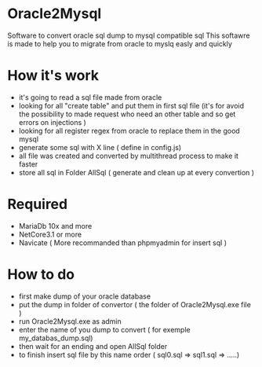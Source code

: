 # Oracle2Mysql
Software to convert oracle sql dump to mysql compatible sql
This softawre is made to help you to migrate from oracle to myslq easly and quickly

# How it's work
- it's going to read a sql file made from oracle 
- looking for all "create table" and put them in first sql file (it's for avoid the possibility to made request who need an other table and so get errors on injections )
- looking for all register regex from oracle to replace them in the good mysql
- generate some sql with X line ( define in config.js)
- all file was created and converted by multithread process to make it faster 
- store all sql in Folder AllSql ( generate and clean up at every convertion )  

# Required
- MariaDb 10x and more
- NetCore3.1 or more
- Navicate ( More recommanded than phpmyadmin for insert sql )

# How to do
- first make dump of your oracle database
- put the dump in folder of convertor ( the folder of Oracle2Mysql.exe file ) 
- run Oracle2Mysql.exe as admin 
- enter the name of you dump to convert ( for exemple my_databas_dump.sql)
- then wait for an ending and open AllSql folder 
- to finish insert sql file by this name order ( sql0.sql => sql1.sql => .....)
